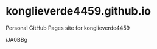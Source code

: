 # konglieverde4459.github.io
Personal GitHub Pages site for konglieverde4459





























iJA0BBg
